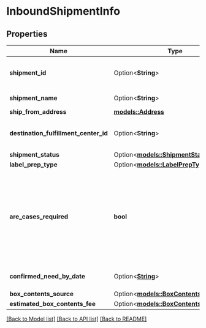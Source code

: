 # InboundShipmentInfo

## Properties

Name | Type | Description | Notes
------------ | ------------- | ------------- | -------------
**shipment_id** | Option<**String**> | The shipment identifier submitted in the request. | [optional]
**shipment_name** | Option<**String**> | The name for the inbound shipment. | [optional]
**ship_from_address** | [**models::Address**](Address.md) |  | 
**destination_fulfillment_center_id** | Option<**String**> | An Amazon fulfillment center identifier created by Amazon. | [optional]
**shipment_status** | Option<[**models::ShipmentStatus**](ShipmentStatus.md)> |  | [optional]
**label_prep_type** | Option<[**models::LabelPrepType**](LabelPrepType.md)> |  | [optional]
**are_cases_required** | **bool** | Indicates whether or not an inbound shipment contains case-packed boxes. When AreCasesRequired = true for an inbound shipment, all items in the inbound shipment must be case packed. | 
**confirmed_need_by_date** | Option<[**String**](string.md)> | Type containing date in string format | [optional]
**box_contents_source** | Option<[**models::BoxContentsSource**](BoxContentsSource.md)> |  | [optional]
**estimated_box_contents_fee** | Option<[**models::BoxContentsFeeDetails**](BoxContentsFeeDetails.md)> |  | [optional]

[[Back to Model list]](../README.md#documentation-for-models) [[Back to API list]](../README.md#documentation-for-api-endpoints) [[Back to README]](../README.md)



